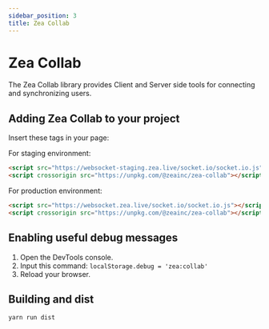 ```yaml
---
sidebar_position: 3
title: Zea Collab
---
```


# Zea Collab

The Zea Collab library provides Client and Server side tools for connecting and synchronizing users.

## Adding Zea Collab to your project

Insert these tags in your page:

For staging environment:

```html
<script src="https://websocket-staging.zea.live/socket.io/socket.io.js"></script>
<script crossorigin src="https://unpkg.com/@zeainc/zea-collab"></script>
```

For production environment:

```html
<script src="https://websocket.zea.live/socket.io/socket.io.js"></script>
<script crossorigin src="https://unpkg.com/@zeainc/zea-collab"></script>
```

## Enabling useful debug messages

1. Open the DevTools console.
2. Input this command: `localStorage.debug = 'zea:collab'`
3. Reload your browser.


## Building and dist

```bash
yarn run dist
```

